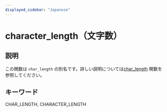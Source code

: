 ```yaml
---
displayed_sidebar: "Japanese"
---
```


# character_length（文字数）

## 説明

この関数は `char_length` の別名です。詳しい説明については[char_length](./char_length.md) 関数を参照してください。

## キーワード

CHAR_LENGTH, CHARACTER_LENGTH
